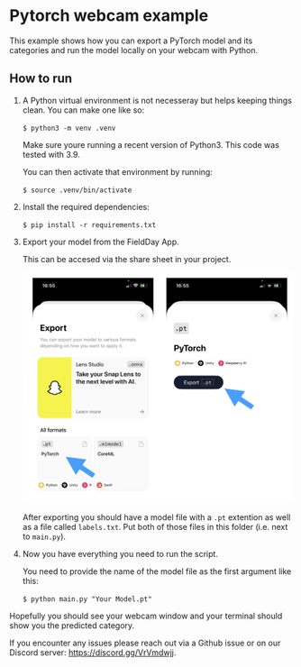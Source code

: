 # Pytorch webcam example

This example shows how you can export a PyTorch model and its categories and run the model locally on your webcam with Python.

## How to run

1. A Python virtual environment is not necesseray but helps keeping things clean. You can make one like so:

   `$ python3 -m venv .venv`

   Make sure youre running a recent version of Python3. This code was tested with 3.9.

   You can then activate that environment by running:

   `$ source .venv/bin/activate`

2. Install the required dependencies:

   `$ pip install -r requirements.txt`

3. Export your model from the FieldDay App.

   This can be accesed via the share sheet in your project.

   ![Step 1](./docs/share.png)

   After exporting you should have a model file with a `.pt` extention as well as a file called `labels.txt`.
   Put both of those files in this folder (i.e. next to `main.py`).

4. Now you have everything you need to run the script.

   You need to provide the name of the model file as the first argument like this:

   `$ python main.py "Your Model.pt"`

Hopefully you should see your webcam window and your terminal should show you the predicted category.

If you encounter any issues please reach out via a Github issue or on our Discord server: https://discord.gg/VrVmdwjj.
